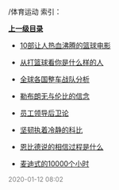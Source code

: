 /体育运动 索引：


**[上一级目录](/index.md)**

- [10部让人热血沸腾的篮球电影](/体育运动/10部让人热血沸腾的篮球电影.md)

- [从打篮球看你是什么样的人](/体育运动/从打篮球看你是什么样的人.md)

- [全球各国整车战队分析](/体育运动/全球各国整车战队分析.md)

- [勒布朗无与伦比的信念](/体育运动/勒布朗无与伦比的信念.md)

- [员工领导后卫论](/体育运动/员工领导后卫论.md)

- [坚韧执着冷静的科比](/体育运动/坚韧执着冷静的科比.md)

- [恩比德说的相信过程是什么](/体育运动/恩比德说的相信过程是什么.md)

- [麦迪式的10000个小时](/体育运动/麦迪式的10000个小时.md)


<font size=2 color='grey'> 2020-01-12 08:02 </font>